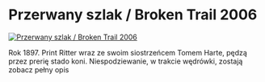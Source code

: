 Przerwany szlak / Broken Trail 2006 
=============
[![Przerwany szlak / Broken Trail 2006 ](http://vidos.pl/images/player.gif)](http://vidos.pl/przerwany-szlak-broken-trail-2006)

 Rok 1897. Print Ritter wraz ze swoim siostrzeńcem Tomem Harte, pędzą przez prerię stado koni. Niespodziewanie, w trakcie wędrówki, zostają zobacz pełny opis
